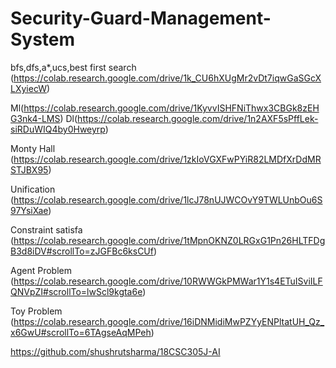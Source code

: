 # Security-Guard-Management-System
bfs,dfs,a*,ucs,best first search (https://colab.research.google.com/drive/1k_CU6hXUgMr2vDt7iqwGaSGcXLXyiecW)

Ml(https://colab.research.google.com/drive/1KyvvISHFNiThwx3CBGk8zEHG3nk4-LMS)
Dl(https://colab.research.google.com/drive/1n2AXF5sPffLek-siRDuWIQ4by0Hweyrp)

Monty Hall (https://colab.research.google.com/drive/1zkIoVGXFwPYiR82LMDfXrDdMRSTJBX95)

Unification (https://colab.research.google.com/drive/1lcJ78nUJWCOvY9TWLUnbOu6S97YsiXae)

Constraint satisfa  (https://colab.research.google.com/drive/1tMpnOKNZ0LRGxG1Pn26HLTFDgB3d8iDV#scrollTo=zJGFBc6ksCUf)

Agent Problem (https://colab.research.google.com/drive/10RWWGkPMWar1Y1s4ETuISviILFQNVpZI#scrollTo=lwScl9kgta6e)

Toy Problem (https://colab.research.google.com/drive/16iDNMidiMwPZYyENPltatUH_Qz_x6GwU#scrollTo=6TAgseAqMPeh) 



https://github.com/shushrutsharma/18CSC305J-AI

